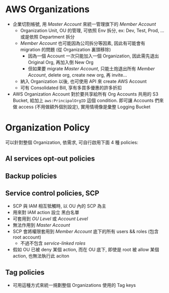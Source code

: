 
# AWS Organizations

- 企業切割帳號, 用 *Master Account* 來統一管理旗下的 *Member Account*
    - Organization Unit, OU 的管理, 可依照 Env 拆分, ex: Dev, Test, Prod, ... 或是依照 Department 拆分
    - *Member Account* 也可能因為公司拆分等因素, 因此有可能會有 migration 的問題 (從 Organization 裏頭移除)
        - 因為一個 Account 一次只能加入一個 Organization, 因此需先退出 Original Org, 再加入倒 New Org
        - 但如果要 migrate *Master Account*, 只能土炮退出所有 *Member Account*, delete org, create new org, 再 invite...
    - 納入 Organization 以後, 也可使用 API 來 create AWS Account
    - 可有 Consolidated Bill, 享有多買多優惠的許多折扣
- AWS Organization Account 對於要共享給所有 Org Accounts 共用的 S3 Bucket, 給加上 `aws:PrincipalOrgID` 這個 condition. 即可讓 Accounts 們來做 access (不用做額外個別設定), 實用情境像是彙整 Logging Bucket


# Organization Policy

可以針對整個 Organization, 依需求, 可自行啟用下面 4 種 policies:


## AI services opt-out policies

## Backup policies

## Service control policies, SCP

- SCP 與 IAM 相互牴觸時, 以 OU 內的 SCP 為主
- 用來對 IAM action 設立 黑白名單
- 可套用到 *OU Level* 或 *Account Level*
- 無法作用到 *Master Account*
- SCP 會將權限套用到 *Member Account* 底下的所有 users && roles (包含 root account)
    - 不過不包含 *service-linked roles*
- 假如 OU 已被 deny 某個 action, 而在 OU 底下, 即使是 root 被 allow 某個 action, 也無法執行此 aciton


## Tag policies

- 可用這種方式來統一規劃整個 Organizations 使用的 Tag keys
